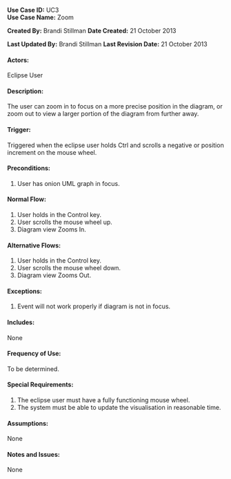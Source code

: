 **Use Case ID:** UC3  
**Use Case Name:** Zoom

**Created By:** Brandi Stillman
**Date Created:** 21 October 2013

**Last Updated By:** Brandi Stillman
**Last Revision Date:** 21 October 2013

#### Actors:
Eclipse User

#### Description:
The user can zoom in to focus on a more precise position in the diagram, or zoom out to view a larger portion of the diagram from further away. 

#### Trigger:
Triggered when the eclipse user holds Ctrl and scrolls a negative or position increment on the mouse wheel. 

#### Preconditions:
1.  User has onion UML graph in focus.

#### Normal Flow:
1.  User holds in the Control key. 
2.  User scrolls the mouse wheel up. 
3.  Diagram view Zooms In.

#### Alternative Flows:
1.  User holds in the Control key. 
2.  User scrolls the mouse wheel down. 
3.  Diagram view Zooms Out.

#### Exceptions:
1. Event will not work properly if diagram is not in focus.

#### Includes:
None

#### Frequency of Use:
To be determined.

#### Special Requirements:
1.  The eclipse user must have a fully functioning mouse wheel.
2.  The system must be able to update the visualisation in reasonable time.

#### Assumptions:
None

#### Notes and Issues:
None